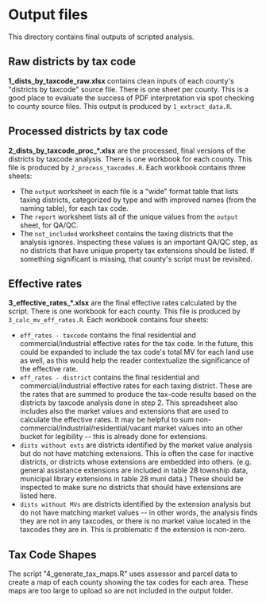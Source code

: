 # Output files

This directory contains final outputs of scripted analysis. 

## Raw districts by tax code
**1_dists_by_taxcode_raw.xlsx** contains clean inputs of each county's "districts by taxcode" source file. There is one sheet per county. This is a good place to evaluate the success of PDF interpretation via spot checking to county source files. This output is produced by `1_extract_data.R`.

## Processed districts by tax code
**2_dists_by_taxcode_proc_*.xlsx** are the processed, final versions of the districts by taxcode analysis. There is one workbook for each county. This file is produced by `2_process_taxcodes.R`. Each workbook contains three sheets:

- The `output` worksheet in each file is a "wide" format table that lists taxing districts, categorized by type and with improved names (from the naming table), for each tax code. 
- The `report` worksheet lists all of the unique values from the `output` sheet, for QA/QC. 
- The `not_included` worksheet contains the taxing districts that the analysis ignores. Inspecting these values is an important QA/QC step, as no districts that have unique property tax extensions should be listed. If something significant is missing, that county's script must be revisited.

## Effective rates
**3_effective_rates_*.xlsx** are the final effective rates calculated by the script. There is one workbook for each county. This file is produced by `3_calc_mv_eff_rates.R`. Each workbook contains four sheets:

- `eff_rates - taxcode` contains the final residential and commercial/industrial effective rates for the tax code. In the future, this could be expanded to include the tax code's total MV for each land use as well, as this would help the reader contextualize the significance of the effective rate.
- `eff_rates - district` contains the final residential and commercial/industrial effective rates for each taxing district. These are the rates that are summed to produce the tax-code results based on the districts by taxcode analysis done in step 2. This spreadsheet also includes also the market values and extensions that are used to calculate the effective rates. It may be helpful to sum non-commercial/industrial/residential/vacant market values into an other bucket for legibility -- this is already done for extensions. 
- `dists without exts` are districts identified by the market value analysis but do not have matching extensions. This is often the case for inactive districts, or districts whose extensions are embedded into others. (e.g. general assistance extensions are included in table 28 township data, municipal library extensions in table 28 muni data.) These should be inspected to make sure no districts that should have extensions are listed here.
- `dists without MVs` are districts identified by the extension analysis but do not have matching market values -- in other words, the analysis finds they are not in any taxcodes, or there is no market value located in the taxcodes they are in. This is problematic if the extension is non-zero.

## Tax Code Shapes
The script "4_generate_tax_maps.R" uses assessor and parcel data to create a map of each county showing the tax codes for each area. These maps are too large to upload so are not included in the output folder. 
